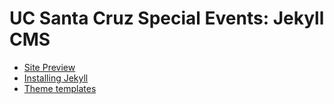 # UC Santa Cruz Special Events: Jekyll CMS
 
- [Site Preview](https://specialevents.netlify.com)
- [Installing Jekyll](https://jekyllrb.com)
- [Theme templates](https://github.com/luckyluke007/specialevents-redesign)

